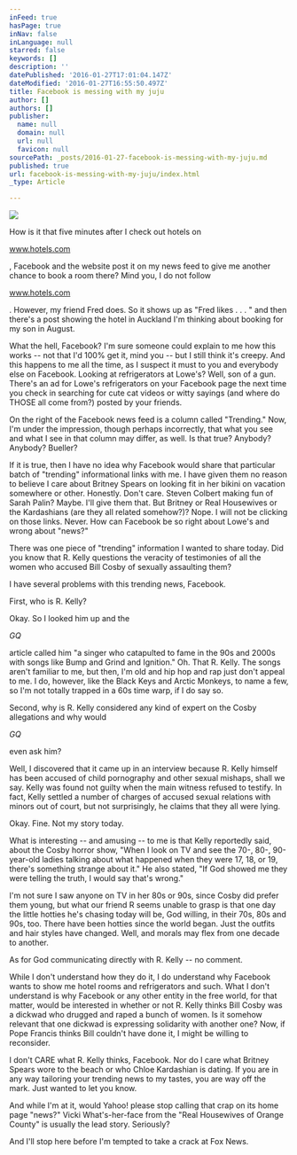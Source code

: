 ```yaml
---
inFeed: true
hasPage: true
inNav: false
inLanguage: null
starred: false
keywords: []
description: ''
datePublished: '2016-01-27T17:01:04.147Z'
dateModified: '2016-01-27T16:55:50.497Z'
title: Facebook is messing with my juju
author: []
authors: []
publisher:
  name: null
  domain: null
  url: null
  favicon: null
sourcePath: _posts/2016-01-27-facebook-is-messing-with-my-juju.md
published: true
url: facebook-is-messing-with-my-juju/index.html
_type: Article

---
```

![](https://the-grid-user-content.s3-us-west-2.amazonaws.com/c688d4dd-dd7b-4149-a072-25465bdb0413.jpg)

How
is it that five minutes after I check out hotels on

www.hotels.com

,
Facebook and the website post it on my news feed to give me another chance to
book a room there? Mind you, I do not follow 

www.hotels.com

.
However, my friend Fred does. So it shows up as "Fred likes . . . " and then there's
a post showing the hotel in Auckland I'm thinking about booking for my son in
August. 

What
the hell, Facebook? I'm sure someone could explain to me how this works -- not
that I'd 100% get it, mind you -- but I still think it's creepy. And this happens
to me all the time, as I suspect it must to you and everybody else on Facebook.
Looking at refrigerators at Lowe's? Well, son of a gun. There's an ad for
Lowe's refrigerators on your Facebook page the next time you check in searching
for cute cat videos or witty sayings (and where do THOSE all come from?) posted
by your friends.

On
the right of the Facebook news feed is a column called "Trending." Now, I'm
under the impression, though perhaps incorrectly, that what you see and what I
see in that column may differ, as well. Is that true? Anybody? Anybody?
Bueller? 

If
it is true, then I have no idea why Facebook would share that particular batch
of "trending" informational links with me. I have given them no reason to
believe I care about Britney Spears on looking fit in her bikini on vacation
somewhere or other. Honestly. Don't care. Steven Colbert making fun of Sarah
Palin? Maybe. I'll give them that. But Britney or Real Housewives or the
Kardashians (are they all related somehow?)? Nope. I will not be clicking on
those links. Never. How can Facebook be so right about Lowe's and wrong about
"news?"

There
was one piece of "trending" information I wanted to share today. Did you know that
R. Kelly questions the veracity of testimonies of all the women who accused
Bill Cosby of sexually assaulting them?

I
have several problems with this trending news, Facebook.

First,
who is R. Kelly? 

Okay.
So I looked him up and the 

[][0][][0]_GQ_

article
called him "a singer who catapulted to fame in the 90s and 2000s with songs
like Bump and Grind and Ignition." Oh. That R. Kelly. The songs aren't familiar
to me, but then, I'm old and hip hop and rap just don't appeal to me. I do,
however, like the Black Keys and Arctic Monkeys, to name a few, so I'm not
totally trapped in a 60s time warp, if I do say so.

Second,
why is R. Kelly considered any kind of expert on the Cosby allegations and why
would 

_GQ_

even ask him? 

Well,
I discovered that it came up in an interview because R. Kelly himself has been accused
of child pornography and other sexual mishaps, shall we say. Kelly was found
not guilty when the main witness refused to testify. In fact, Kelly settled a
number of charges of accused sexual relations with minors out of court, but not
surprisingly, he claims that they all were lying.

Okay.
Fine. Not my story today.

What
is interesting -- and amusing -- to me is that Kelly reportedly said, about the
Cosby horror show, "When I look on TV and see the 70-, 80-, 90-year-old ladies
talking about what happened when they were 17, 18, or 19, there's something
strange about it." He also stated, "If God showed me they were telling the
truth, I would say that's wrong."

I'm
not sure I saw anyone on TV in her 80s or 90s, since Cosby did prefer them
young, but what our friend R seems unable to grasp is that one day the little
hotties he's chasing today will be, God willing, in their 70s, 80s and 90s,
too. There have been hotties since the world began. Just the outfits and hair
styles have changed. Well, and morals may flex from one decade to another.

As
for God communicating directly with R. Kelly -- no comment.

While
I don't understand how they do it, I do understand why Facebook wants to show
me hotel rooms and refrigerators and such. What I don't understand is why
Facebook or any other entity in the free world, for that matter, would be
interested in whether or not R. Kelly thinks Bill Cosby was a dickwad who
drugged and raped a bunch of women. Is it somehow relevant that one dickwad is
expressing solidarity with another one? Now, if Pope Francis thinks Bill
couldn't have done it, I might be willing to reconsider.

I
don't CARE what R. Kelly thinks, Facebook. Nor do I care what Britney Spears
wore to the beach or who Chloe Kardashian is dating. If you are in any way
tailoring your trending news to my tastes, you are way off the mark. Just
wanted to let you know.

And
while I'm at it, would Yahoo! please stop calling that crap on its home page
"news?" Vicki What's-her-face from the "Real Housewives of Orange County" is
usually the lead story. Seriously?

And
I'll stop here before I'm tempted to take a crack at Fox News.

[0]: http://www.hotels.com/